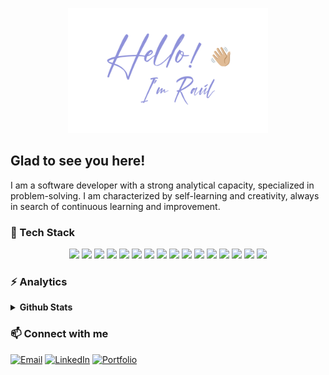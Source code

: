 <p align="center">
  <img src="./assets/github-readme-banner.png" alt="Hello! I'm Raúl" height="200" />
</p>

## Glad to see you here!

I am a software developer with a strong analytical capacity, specialized in problem-solving. I am characterized by self-learning and creativity, always in search of continuous learning and improvement.

### 🔧 Tech Stack

<p align="center">
  <img src="https://img.shields.io/badge/HTML5-E34F26?style=for-the-badge&logo=html5&logoColor=white" />
  <img src="https://img.shields.io/badge/CSS3-1572B6?style=for-the-badge&logo=css3&logoColor=white" />
  <img src="https://img.shields.io/badge/SASS-CC6699?style=for-the-badge&logo=sass&logoColor=white" />
  <img src="https://img.shields.io/badge/PHP-777BB4?style=for-the-badge&logo=php&logoColor=white" />
  <img src="https://img.shields.io/badge/JavaScript-F7DF1E?style=for-the-badge&logo=javascript&logoColor=black" />
  <img src="https://img.shields.io/badge/jQuery-0769AD?style=for-the-badge&logo=jquery&logoColor=white" />
  <img src="https://img.shields.io/badge/Bootstrap-7952B3?style=for-the-badge&logo=bootstrap&logoColor=white" />
  <img src="https://img.shields.io/badge/Tailwind%20CSS-38B2AC?style=for-the-badge&logo=tailwind-css&logoColor=white" />
  <img src="https://img.shields.io/badge/Laravel-FF2D20?style=for-the-badge&logo=laravel&logoColor=white" />
  <img src="https://img.shields.io/badge/Java-007396?style=for-the-badge&logo=java&logoColor=white" />
  <img src="https://img.shields.io/badge/C++-00599C?style=for-the-badge&logo=cplusplus&logoColor=white" />
  <img src="https://img.shields.io/badge/MySQL-4479A1?style=for-the-badge&logo=mysql&logoColor=white" />
  <img src="https://img.shields.io/badge/Git-F05032?style=for-the-badge&logo=git&logoColor=white" />
  <img src="https://img.shields.io/badge/Visual%20Studio%20Code-0078D4?style=for-the-badge&logo=visual-studio-code&logoColor=white" />
  <img src="https://img.shields.io/badge/Linux-FCC624?style=for-the-badge&logo=linux&logoColor=black" />
  <img src="https://img.shields.io/badge/Cloudflare-F38020?style=for-the-badge&logo=cloudflare&logoColor=white" />
</p>

### ⚡ Analytics

<details>	
  <summary><b>Github Stats</b></summary>

  <img height="170em" src="https://grs-akash.vercel.app/api?username=raulv7z&show_icons=false&hide_border=true&count_private=true&show_icons=true&theme=radical&rank_icon=percentile" />
</details>

### 📫 Connect with me

<p align="justify">
  <a href="mailto:rmm0.office@gmail.com"><img src="https://img.shields.io/badge/EMAIL-D14836?style=for-the-badge&logo=gmail&logoColor=white" alt="Email" /></a>
  <a href="https://linkedin.com/in/rmm0"><img src="https://img.shields.io/badge/LINKEDIN-0077B5?style=for-the-badge&logo=linkedin&logoColor=white" alt="LinkedIn" /></a>
  <a href="https://portfolio-6pz.pages.dev/"><img src="https://img.shields.io/badge/Portfolio-%23000000.svg?style=for-the-badge&logo=firefox&logoColor=#FF7139" alt="Portfolio" /></a>
</p>
